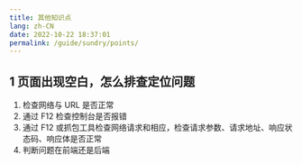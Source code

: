 ```yaml
---
title: 其他知识点
lang: zh-CN
date: 2022-10-22 18:37:01
permalink: /guide/sundry/points/
---
```


## 1 页面出现空白，怎么排查定位问题

1. 检查网络与 URL 是否正常
2. 通过 F12 检查控制台是否报错
3. 通过 F12 或抓包工具检查网络请求和相应，检查请求参数、请求地址、响应状态码、响应体是否正常
4. 判断问题在前端还是后端